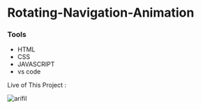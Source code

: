 # Rotating-Navigation-Animation

### Tools

- HTML
- CSS
- JAVASCRIPT
- vs code

Live of This Project :

![arifil](https://user-images.githubusercontent.com/82101597/133818869-11c21dba-a74a-4700-9a00-2b660d19b85a.gif)


